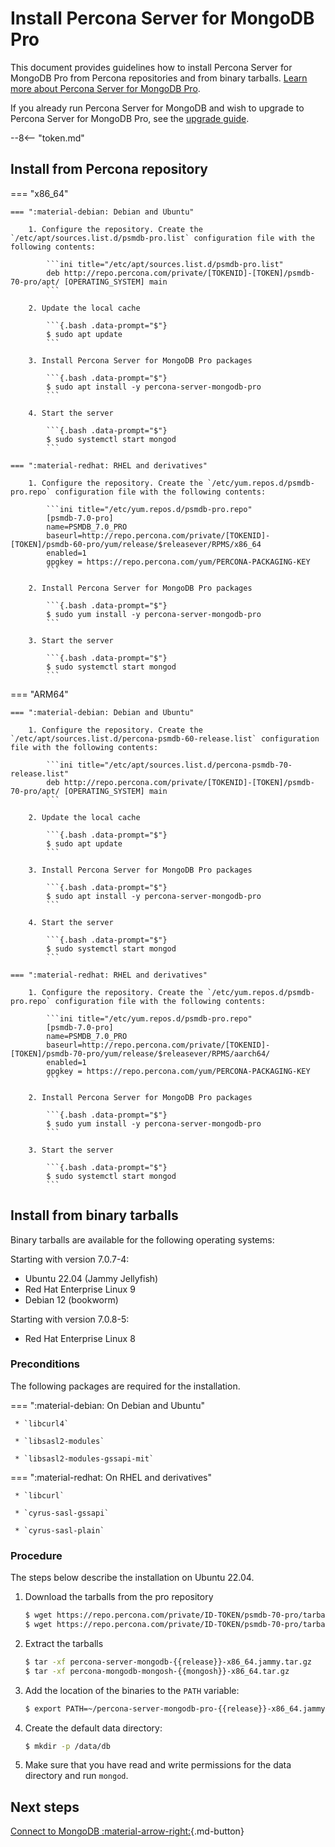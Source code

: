 # Install Percona Server for MongoDB Pro

This document provides guidelines how to install Percona Server for MongoDB Pro from Percona repositories and from binary tarballs. [Learn more about Percona Server for MongoDB Pro](../psmdb-pro.md).

If you already run Percona Server for MongoDB and wish to upgrade to Percona Server for MongoDB Pro, see the [upgrade guide](update-pro.md).

--8<-- "token.md"

## Install from Percona repository

=== "x86_64"

    === ":material-debian: Debian and Ubuntu"    

        1. Configure the repository. Create the `/etc/apt/sources.list.d/psmdb-pro.list` configuration file with the following contents:    

            ```ini title="/etc/apt/sources.list.d/psmdb-pro.list"
            deb http://repo.percona.com/private/[TOKENID]-[TOKEN]/psmdb-70-pro/apt/ [OPERATING_SYSTEM] main
            ```    

        2. Update the local cache    

            ```{.bash .data-prompt="$"}
            $ sudo apt update
            ```    

        3. Install Percona Server for MongoDB Pro packages    

            ```{.bash .data-prompt="$"}
            $ sudo apt install -y percona-server-mongodb-pro
            ```    

        4. Start the server    

            ```{.bash .data-prompt="$"}
            $ sudo systemctl start mongod
            ```    

    === ":material-redhat: RHEL and derivatives"    

        1. Configure the repository. Create the `/etc/yum.repos.d/psmdb-pro.repo` configuration file with the following contents:    

            ```ini title="/etc/yum.repos.d/psmdb-pro.repo"
            [psmdb-7.0-pro]
            name=PSMDB_7.0_PRO
            baseurl=http://repo.percona.com/private/[TOKENID]-[TOKEN]/psmdb-60-pro/yum/release/$releasever/RPMS/x86_64
            enabled=1
            gpgkey = https://repo.percona.com/yum/PERCONA-PACKAGING-KEY
            ```    

        2. Install Percona Server for MongoDB Pro packages    

            ```{.bash .data-prompt="$"}
            $ sudo yum install -y percona-server-mongodb-pro
            ```
            
        3. Start the server    

            ```{.bash .data-prompt="$"}
            $ sudo systemctl start mongod
            ```

=== "ARM64"

    === ":material-debian: Debian and Ubuntu"    

        1. Configure the repository. Create the `/etc/apt/sources.list.d/percona-psmdb-60-release.list` configuration file with the following contents:    

            ```ini title="/etc/apt/sources.list.d/percona-psmdb-70-release.list"
            deb http://repo.percona.com/private/[TOKENID]-[TOKEN]/psmdb-70-pro/apt/ [OPERATING_SYSTEM] main
            ```    

        2. Update the local cache    

            ```{.bash .data-prompt="$"}
            $ sudo apt update
            ```    

        3. Install Percona Server for MongoDB Pro packages    

            ```{.bash .data-prompt="$"}
            $ sudo apt install -y percona-server-mongodb-pro
            ```    

        4. Start the server    

            ```{.bash .data-prompt="$"}
            $ sudo systemctl start mongod
            ```    

    === ":material-redhat: RHEL and derivatives"    

        1. Configure the repository. Create the `/etc/yum.repos.d/psmdb-pro.repo` configuration file with the following contents:    

            ```ini title="/etc/yum.repos.d/psmdb-pro.repo"
            [psmdb-7.0-pro]
            name=PSMDB_7.0_PRO
            baseurl=http://repo.percona.com/private/[TOKENID]-[TOKEN]/psmdb-70-pro/yum/release/$releasever/RPMS/aarch64/
            enabled=1
            gpgkey = https://repo.percona.com/yum/PERCONA-PACKAGING-KEY
            ```    

        2. Install Percona Server for MongoDB Pro packages    

            ```{.bash .data-prompt="$"}
            $ sudo yum install -y percona-server-mongodb-pro
            ```
            
        3. Start the server    

            ```{.bash .data-prompt="$"}
            $ sudo systemctl start mongod
            ```

## Install from binary tarballs

Binary tarballs are available for the following operating systems:

Starting with version 7.0.7-4:

* Ubuntu 22.04 (Jammy Jellyfish)
* Red Hat Enterprise Linux 9
* Debian 12 (bookworm)

Starting with version 7.0.8-5:

* Red Hat Enterprise Linux 8

### Preconditions

The following packages are required for the installation.

=== ":material-debian: On Debian and Ubuntu"
     
     * `libcurl4`

     * `libsasl2-modules`

     * `libsasl2-modules-gssapi-mit`


=== ":material-redhat: On RHEL and derivatives"

     * `libcurl`

     * `cyrus-sasl-gssapi`

     * `cyrus-sasl-plain`

### Procedure

The steps below describe the installation on Ubuntu 22.04.

1. Download the tarballs from the pro repository 

    ```{.bash data-prompt="$"}
    $ wget https://repo.percona.com/private/ID-TOKEN/psmdb-70-pro/tarballs/percona-server-mongodb-pro-{{release}}-x86_64.jammy.tar.gz\
    $ wget https://repo.percona.com/private/ID-TOKEN/psmdb-70-pro/tarballs/percona-mongodb-mongosh-{{mongosh}}-x86_64.tar.gz
    ```
2. Extract the tarballs

    ```{.bash data-prompt='$'} 
    $ tar -xf percona-server-mongodb-{{release}}-x86_64.jammy.tar.gz
    $ tar -xf percona-mongodb-mongosh-{{mongosh}}-x86_64.tar.gz
    ```

3. Add the location of the binaries to the `PATH` variable:

    ```{.bash data-prompt="$"}
    $ export PATH=~/percona-server-mongodb-pro-{{release}}-x86_64.jammy/bin/:~/percona-mongodb-mongosh-{{mongosh}}/bin/:$PATH
    ```


4. Create the default data directory:

    ```{.bash data-prompt="$"}
    $ mkdir -p /data/db
    ```


5. Make sure that you have read and write permissions for the data
directory and run `mongod`.

## Next steps

[Connect to MongoDB :material-arrow-right:](../connect.md){.md-button}